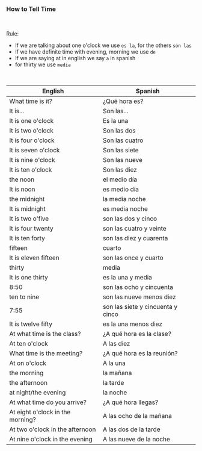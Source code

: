 ### How to Tell Time

$~$

Rule:

* If we are talking about one o'clock we use `es la`, for the others `son las`
* If we have definite time with evening, morning we use `de`
* If we are saying at in english we say `a` in spanish
* for thirty we use `media`

$~$

English                | Spanish            
---------------------- | ---------------------------
What time is it?       | ¿Qué hora es?
It is...               | Son las...  
It is one o'clock      | Es la una
It is two o'clock      | Son las dos
It is four o'clock     | Son las cuatro
It is seven o'clock    | Son las siete
It is nine o'clock     | Son las nueve
It is ten o'clock      | Son las diez
the noon               | el medio día
It is noon             | es medio día
the midnight           | la media noche
It is midnight         | es media noche
It is two o'five       | son las dos y cinco
It is four twenty      | son las cuatro y veinte
It is ten forty        | son las diez y cuarenta
fifteen                | cuarto
It is eleven fifteen   | son las once y cuarto
thirty                 | media
It is one thirty       | es la una y media
8:50                   | son las ocho y cincuenta
ten to nine            | son las nueve menos diez
7:55                   | son las siete y cincuenta y cinco
It is twelve fifty     | es la una menos diez
At what time is the class? |  ¿A qué hora es la clase?
At ten o'clock         | A las diez
What time is the meeting? | ¿A qué hora es la reunión?
At on o'clock          | A la una
the morning            | la mañana
the afternoon          | la tarde
at night/the evening   | la noche
At what time do you arrive? | ¿A qué hora llegas?
At eight o'clock in the morning? | A las ocho de la mañana
At two o'clock in the afternoon | A las dos de la tarde
At nine o'clock in the evening | A las nueve de la noche

